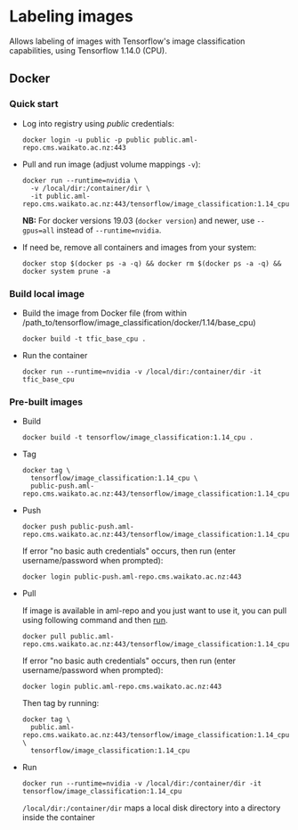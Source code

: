 # Labeling images

Allows labeling of images with Tensorflow's image classification capabilities, using Tensorflow 1.14.0 (CPU).

## Docker

### Quick start

* Log into registry using *public* credentials:

  ```commandline
  docker login -u public -p public public.aml-repo.cms.waikato.ac.nz:443 
  ```

* Pull and run image (adjust volume mappings `-v`):

  ```commandline
  docker run --runtime=nvidia \
    -v /local/dir:/container/dir \
    -it public.aml-repo.cms.waikato.ac.nz:443/tensorflow/image_classification:1.14_cpu
  ```

  **NB:** For docker versions 19.03 (`docker version`) and newer, use `--gpus=all` instead of `--runtime=nvidia`.

* If need be, remove all containers and images from your system:

  ```commandline
  docker stop $(docker ps -a -q) && docker rm $(docker ps -a -q) && docker system prune -a
  ```


### Build local image

* Build the image from Docker file (from within /path_to/tensorflow/image_classification/docker/1.14/base_cpu)

  ```commandline
  docker build -t tfic_base_cpu .
  ```

* Run the container

  ```commandline
  docker run --runtime=nvidia -v /local/dir:/container/dir -it tfic_base_cpu
  ```

### Pre-built images

* Build

  ```commandline
  docker build -t tensorflow/image_classification:1.14_cpu .
  ```
  
* Tag

  ```commandline
  docker tag \
    tensorflow/image_classification:1.14_cpu \
    public-push.aml-repo.cms.waikato.ac.nz:443/tensorflow/image_classification:1.14_cpu
  ```
  
* Push

  ```commandline
  docker push public-push.aml-repo.cms.waikato.ac.nz:443/tensorflow/image_classification:1.14_cpu
  ```
  If error "no basic auth credentials" occurs, then run (enter username/password when prompted):
  
  ```commandline
  docker login public-push.aml-repo.cms.waikato.ac.nz:443
  ```
  
* Pull

  If image is available in aml-repo and you just want to use it, you can pull using following command and then [run](#run).

  ```commandline
  docker pull public.aml-repo.cms.waikato.ac.nz:443/tensorflow/image_classification:1.14_cpu
  ```
  If error "no basic auth credentials" occurs, then run (enter username/password when prompted):
  
  ```commandline
  docker login public.aml-repo.cms.waikato.ac.nz:443
  ```
  Then tag by running:
  
  ```commandline
  docker tag \
    public.aml-repo.cms.waikato.ac.nz:443/tensorflow/image_classification:1.14_cpu \
    tensorflow/image_classification:1.14_cpu
  ```

* <a name="run">Run</a>

  ```commandline
  docker run --runtime=nvidia -v /local/dir:/container/dir -it tensorflow/image_classification:1.14_cpu
  ```
  `/local/dir:/container/dir` maps a local disk directory into a directory inside the container

